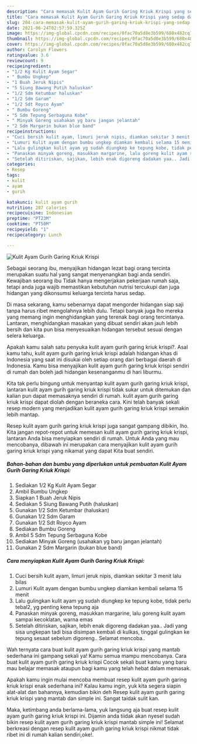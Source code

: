 ```yaml
---
description: "Cara memasak Kulit Ayam Gurih Garing Kriuk Krispi yang sedap dan Mudah Dibuat"
title: "Cara memasak Kulit Ayam Gurih Garing Kriuk Krispi yang sedap dan Mudah Dibuat"
slug: 204-cara-memasak-kulit-ayam-gurih-garing-kriuk-krispi-yang-sedap-dan-mudah-dibuat
date: 2021-06-24T02:57:59.325Z
image: https://img-global.cpcdn.com/recipes/0fac70a5d8e3b599/680x482cq70/kulit-ayam-gurih-garing-kriuk-krispi-foto-resep-utama.jpg
thumbnail: https://img-global.cpcdn.com/recipes/0fac70a5d8e3b599/680x482cq70/kulit-ayam-gurih-garing-kriuk-krispi-foto-resep-utama.jpg
cover: https://img-global.cpcdn.com/recipes/0fac70a5d8e3b599/680x482cq70/kulit-ayam-gurih-garing-kriuk-krispi-foto-resep-utama.jpg
author: Carolyn Flowers
ratingvalue: 3.6
reviewcount: 9
recipeingredient:
- "1/2 Kg Kulit Ayam Segar"
- " Bumbu Ungkep"
- "1 Buah Jeruk Nipis"
- "5 Siung Bawang Putih haluskan"
- "1/2 Sdm Ketumbar haluskan"
- "1/2 Sdm Garam"
- "1/2 Sdt Royco Ayam"
- " Bumbu Goreng"
- "5 Sdm Tepung Serbaguna Kobe"
- " Minyak Goreng usahakan yg baru jangan jelantah"
- "2 Sdm Margarin bukan blue band"
recipeinstructions:
- "Cuci bersih kulit ayam, limuri jeruk nipis, diamkan sekitar 3 menit lalu bilas"
- "Lumuri Kulit ayam dengan bumbu ungkep diamkan kembali selama 15 menit"
- "Lalu gulingkan kulit ayam yg sudah diungkep ke tepung kobe, tidak perlu tebal2, yg penting kena tepung aja"
- "Panaskan minyak goreng, masukkan margarine, lalu goreng kulit ayam sampai kecoklatan, warna emas"
- "Setelah ditiriskan, sajikan, lebih enak digoreng dadakan yaa.. Jadi yang sisa ungkepan tadi bisa disimpan kembali di kulkas, tinggal gulingkan ke tepung sesaat sebelum digoreng.. Selamat mencoba.."
categories:
- Resep
tags:
- kulit
- ayam
- gurih

katakunci: kulit ayam gurih 
nutrition: 287 calories
recipecuisine: Indonesian
preptime: "PT23M"
cooktime: "PT50M"
recipeyield: "1"
recipecategory: Lunch

---
```



![Kulit Ayam Gurih Garing Kriuk Krispi](https://img-global.cpcdn.com/recipes/0fac70a5d8e3b599/680x482cq70/kulit-ayam-gurih-garing-kriuk-krispi-foto-resep-utama.jpg)

Sebagai seorang ibu, menyajikan hidangan lezat bagi orang tercinta merupakan suatu hal yang sangat menyenangkan bagi anda sendiri. Kewajiban seorang ibu Tidak hanya mengerjakan pekerjaan rumah saja, tetapi anda juga wajib memastikan kebutuhan nutrisi tercukupi dan juga hidangan yang dikonsumsi keluarga tercinta harus sedap.

Di masa  sekarang, kamu sebenarnya dapat mengorder hidangan siap saji tanpa harus ribet mengolahnya lebih dulu. Tetapi banyak juga lho mereka yang memang ingin menghidangkan yang terenak bagi orang tercintanya. Lantaran, menghidangkan masakan yang dibuat sendiri akan jauh lebih bersih dan kita pun bisa menyesuaikan hidangan tersebut sesuai dengan selera keluarga. 



Apakah kamu salah satu penyuka kulit ayam gurih garing kriuk krispi?. Asal kamu tahu, kulit ayam gurih garing kriuk krispi adalah hidangan khas di Indonesia yang saat ini disukai oleh setiap orang dari berbagai daerah di Indonesia. Kamu bisa menyajikan kulit ayam gurih garing kriuk krispi sendiri di rumah dan boleh jadi hidangan kesenanganmu di hari liburmu.

Kita tak perlu bingung untuk menyantap kulit ayam gurih garing kriuk krispi, lantaran kulit ayam gurih garing kriuk krispi tidak sukar untuk ditemukan dan kalian pun dapat memasaknya sendiri di rumah. kulit ayam gurih garing kriuk krispi dapat diolah dengan beraneka cara. Kini telah banyak sekali resep modern yang menjadikan kulit ayam gurih garing kriuk krispi semakin lebih mantap.

Resep kulit ayam gurih garing kriuk krispi juga sangat gampang dibikin, lho. Kita jangan repot-repot untuk memesan kulit ayam gurih garing kriuk krispi, lantaran Anda bisa menyiapkan sendiri di rumah. Untuk Anda yang mau mencobanya, dibawah ini merupakan cara menyajikan kulit ayam gurih garing kriuk krispi yang nikamat yang dapat Kita buat sendiri.

<!--inarticleads1-->

##### Bahan-bahan dan bumbu yang diperlukan untuk pembuatan Kulit Ayam Gurih Garing Kriuk Krispi:

1. Sediakan 1/2 Kg Kulit Ayam Segar
1. Ambil  Bumbu Ungkep
1. Siapkan 1 Buah Jeruk Nipis
1. Sediakan 5 Siung Bawang Putih (haluskan)
1. Gunakan 1/2 Sdm Ketumbar (haluskan)
1. Gunakan 1/2 Sdm Garam
1. Gunakan 1/2 Sdt Royco Ayam
1. Sediakan  Bumbu Goreng
1. Ambil 5 Sdm Tepung Serbaguna Kobe
1. Sediakan  Minyak Goreng (usahakan yg baru jangan jelantah)
1. Gunakan 2 Sdm Margarin (bukan blue band)




<!--inarticleads2-->

##### Cara menyiapkan Kulit Ayam Gurih Garing Kriuk Krispi:

1. Cuci bersih kulit ayam, limuri jeruk nipis, diamkan sekitar 3 menit lalu bilas
1. Lumuri Kulit ayam dengan bumbu ungkep diamkan kembali selama 15 menit
1. Lalu gulingkan kulit ayam yg sudah diungkep ke tepung kobe, tidak perlu tebal2, yg penting kena tepung aja
1. Panaskan minyak goreng, masukkan margarine, lalu goreng kulit ayam sampai kecoklatan, warna emas
1. Setelah ditiriskan, sajikan, lebih enak digoreng dadakan yaa.. Jadi yang sisa ungkepan tadi bisa disimpan kembali di kulkas, tinggal gulingkan ke tepung sesaat sebelum digoreng.. Selamat mencoba..




Wah ternyata cara buat kulit ayam gurih garing kriuk krispi yang mantab sederhana ini gampang sekali ya! Kamu semua mampu mencobanya. Cara buat kulit ayam gurih garing kriuk krispi Cocok sekali buat kamu yang baru mau belajar memasak ataupun bagi kamu yang telah hebat dalam memasak.

Apakah kamu ingin mulai mencoba membuat resep kulit ayam gurih garing kriuk krispi enak sederhana ini? Kalau kamu ingin, yuk kita segera siapin alat-alat dan bahannya, kemudian bikin deh Resep kulit ayam gurih garing kriuk krispi yang mantab dan simple ini. Sangat taidak sulit kan. 

Maka, ketimbang anda berlama-lama, yuk langsung aja buat resep kulit ayam gurih garing kriuk krispi ini. Dijamin anda tiidak akan nyesel sudah bikin resep kulit ayam gurih garing kriuk krispi mantab simple ini! Selamat berkreasi dengan resep kulit ayam gurih garing kriuk krispi nikmat tidak ribet ini di rumah kalian sendiri,oke!.

